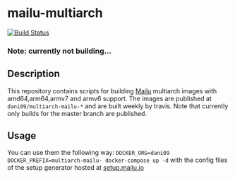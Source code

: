 # mailu-multiarch

[![Build Status](https://travis-ci.com/daniel0611/mailu-multiarch.svg?branch=master)](https://travis-ci.com/daniel0611/mailu-multiarch)

### Note: currently not building...

## Description
This repository contains scripts for building [Mailu](https://github.com/Mailu/Mailu) multiarch images with amd64,arm64,armv7 and armv6 support.
The images are published at `dani09/multiarch-mailu-*` and are built weekly by travis. Note that currently only builds for the master branch are published.

## Usage
You can use them the following way: `DOCKER_ORG=dani09 DOCKER_PREFIX=multiarch-mailu- docker-compose up -d`
with the config files of the setup generator hosted at [setup.mailu.io](https://setup.mailu.io)

